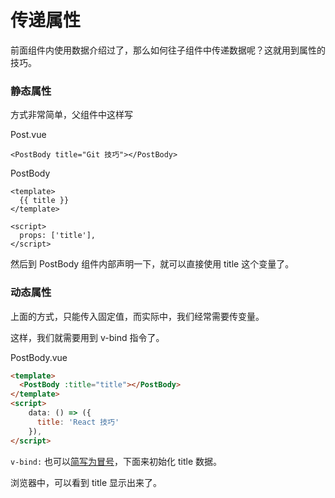 # 传递属性

前面组件内使用数据介绍过了，那么如何往子组件中传递数据呢？这就用到属性的技巧。

### 静态属性

方式非常简单，父组件中这样写

Post.vue

```
<PostBody title="Git 技巧"></PostBody>
```

PostBody

```
<template>
  {{ title }}
</template>

<script>
  props: ['title'],
</script>
```

然后到 PostBody 组件内部声明一下，就可以直接使用 title 这个变量了。

### 动态属性

上面的方式，只能传入固定值，而实际中，我们经常需要传变量。

这样，我们就需要用到 v-bind 指令了。

PostBody.vue

```html
<template>
  <PostBody :title="title"></PostBody>
</template>
<script>
    data: () => ({
      title: 'React 技巧'
    }),
</script>
```

`v-bind:` 也可以[简写为冒号](https://cn.vuejs.org/v2/guide/syntax.html#v-bind-缩写)，下面来初始化 title 数据。

浏览器中，可以看到 title 显示出来了。
